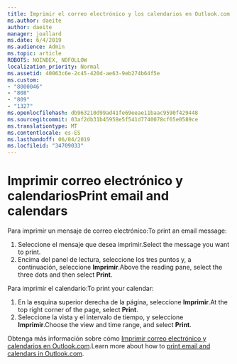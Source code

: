 ```yaml
---
title: Imprimir el correo electrónico y los calendarios en Outlook.com
ms.author: daeite
author: daeite
manager: joallard
ms.date: 6/4/2019
ms.audience: Admin
ms.topic: article
ROBOTS: NOINDEX, NOFOLLOW
localization_priority: Normal
ms.assetid: 40063c6e-2c45-420d-ae63-9eb274b64f5e
ms.custom:
- "8000046"
- "808"
- "809"
- "1327"
ms.openlocfilehash: db963210d99ad41fe69eeae11baac9590f429448
ms.sourcegitcommit: 03af2db31b45958e5f541d7740078cf65e0589ce
ms.translationtype: MT
ms.contentlocale: es-ES
ms.lasthandoff: 06/04/2019
ms.locfileid: "34709033"
---
```

# <a name="print-email-and-calendars"></a><span data-ttu-id="544e7-102">Imprimir correo electrónico y calendarios</span><span class="sxs-lookup"><span data-stu-id="544e7-102">Print email and calendars</span></span>

<span data-ttu-id="544e7-103">Para imprimir un mensaje de correo electrónico:</span><span class="sxs-lookup"><span data-stu-id="544e7-103">To print an email message:</span></span>
  
1. <span data-ttu-id="544e7-104">Seleccione el mensaje que desea imprimir.</span><span class="sxs-lookup"><span data-stu-id="544e7-104">Select the message you want to print.</span></span>
1. <span data-ttu-id="544e7-105">Encima del panel de lectura, seleccione los tres puntos y, a continuación, seleccione **Imprimir**.</span><span class="sxs-lookup"><span data-stu-id="544e7-105">Above the reading pane, select the three dots and then select **Print**.</span></span>

<span data-ttu-id="544e7-106">Para imprimir el calendario:</span><span class="sxs-lookup"><span data-stu-id="544e7-106">To print your calendar:</span></span>

1. <span data-ttu-id="544e7-107">En la esquina superior derecha de la página, seleccione **Imprimir**.</span><span class="sxs-lookup"><span data-stu-id="544e7-107">At the top right corner of the page, select **Print**.</span></span>
1. <span data-ttu-id="544e7-108">Seleccione la vista y el intervalo de tiempo, y seleccione **Imprimir**.</span><span class="sxs-lookup"><span data-stu-id="544e7-108">Choose the view and time range, and select **Print**.</span></span>

<span data-ttu-id="544e7-109">Obtenga más información sobre cómo [Imprimir correo electrónico y calendarios en Outlook.com](https://go.microsoft.com/fwlink/p/?linkid=2001208&amp;clcid=0x409).</span><span class="sxs-lookup"><span data-stu-id="544e7-109">Learn more about how to [print email and calendars in Outlook.com](https://go.microsoft.com/fwlink/p/?linkid=2001208&amp;clcid=0x409).</span></span>
